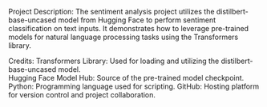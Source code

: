 Project Description:
The sentiment analysis project utilizes the distilbert-base-uncased model from Hugging Face to perform sentiment classification on text inputs. It demonstrates how to leverage pre-trained models for natural language processing tasks using the Transformers library.

Credits:
Transformers Library: Used for loading and utilizing the distilbert-base-uncased model.</br>
Hugging Face Model Hub: Source of the pre-trained model checkpoint.
Python: Programming language used for scripting.
GitHub: Hosting platform for version control and project collaboration.
